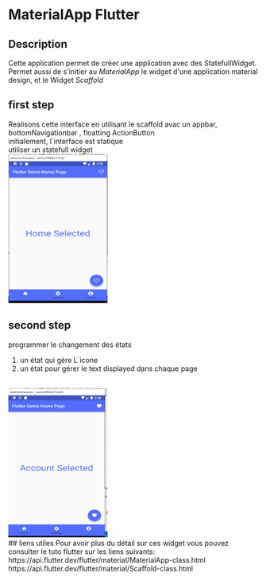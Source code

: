# MaterialApp Flutter
## Description
Cette application permet de créer une application avec des StatefullWidget. 
Permet aussi de s'initier au  _MaterialApp_ le widget d'une application material design, et le Widget _Scaffold_</br>
## first step
Realisons cette interface en utilisant le scaffold avac un appbar, bottomNavigationbar , floatting ActionButton <br>
initialement, l´interface est statique</br>
utiliser un statefull widget <br>
<img src="https://github.com/mouniraz/ApplicationStatefullWidget/blob/main/state.JPG" width="200" height="300"/></br>
## second step
programmer le changement des états 
1. un état qui gère L´icone 
2. un état pour gérer le text displayed dans chaque page
<br>
<img src="https://github.com/mouniraz/ApplicationStatefullWidget/blob/main/state2.JPG" width="200" height="300"/><br>
## liens utiles
Pour avoir plus du détail sur ces widget vous pouvez consulter le tuto flutter sur les liens suivants:  
https://api.flutter.dev/flutter/material/MaterialApp-class.html   
https://api.flutter.dev/flutter/material/Scaffold-class.html 
